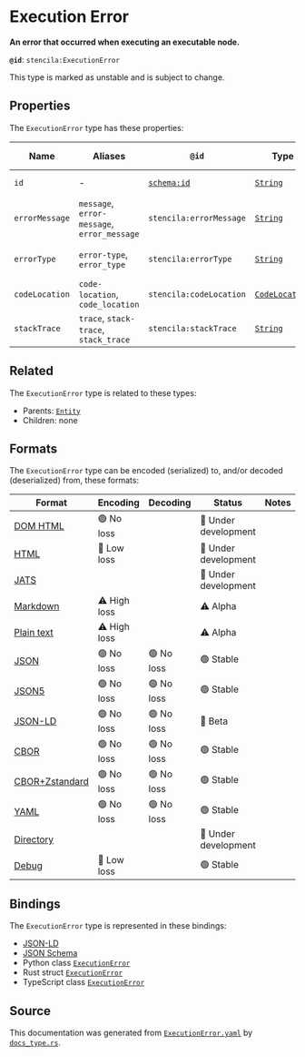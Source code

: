 # Execution Error

**An error that occurred when executing an executable node.**

**`@id`**: `stencila:ExecutionError`

This type is marked as unstable and is subject to change.

## Properties

The `ExecutionError` type has these properties:

| Name           | Aliases                                     | `@id`                                | Type                                                                                                         | Description                                                | Inherited from                                                                                   |
| -------------- | ------------------------------------------- | ------------------------------------ | ------------------------------------------------------------------------------------------------------------ | ---------------------------------------------------------- | ------------------------------------------------------------------------------------------------ |
| `id`           | -                                           | [`schema:id`](https://schema.org/id) | [`String`](https://github.com/stencila/stencila/blob/main/docs/reference/schema/data/string.md)              | The identifier for this item.                              | [`Entity`](https://github.com/stencila/stencila/blob/main/docs/reference/schema/other/entity.md) |
| `errorMessage` | `message`, `error-message`, `error_message` | `stencila:errorMessage`              | [`String`](https://github.com/stencila/stencila/blob/main/docs/reference/schema/data/string.md)              | The error message or brief description of the error.       | -                                                                                                |
| `errorType`    | `error-type`, `error_type`                  | `stencila:errorType`                 | [`String`](https://github.com/stencila/stencila/blob/main/docs/reference/schema/data/string.md)              | The type of error e.g. "SyntaxError", "ZeroDivisionError". | -                                                                                                |
| `codeLocation` | `code-location`, `code_location`            | `stencila:codeLocation`              | [`CodeLocation`](https://github.com/stencila/stencila/blob/main/docs/reference/schema/flow/code-location.md) | The location that the error occurred.                      | -                                                                                                |
| `stackTrace`   | `trace`, `stack-trace`, `stack_trace`       | `stencila:stackTrace`                | [`String`](https://github.com/stencila/stencila/blob/main/docs/reference/schema/data/string.md)              | Stack trace leading up to the error.                       | -                                                                                                |

## Related

The `ExecutionError` type is related to these types:

- Parents: [`Entity`](https://github.com/stencila/stencila/blob/main/docs/reference/schema/other/entity.md)
- Children: none

## Formats

The `ExecutionError` type can be encoded (serialized) to, and/or decoded (deserialized) from, these formats:

| Format                                                                                             | Encoding     | Decoding  | Status              | Notes |
| -------------------------------------------------------------------------------------------------- | ------------ | --------- | ------------------- | ----- |
| [DOM HTML](https://github.com/stencila/stencila/blob/main/docs/reference/formats/dom.md)           | 🟢 No loss    |           | 🚧 Under development |       |
| [HTML](https://github.com/stencila/stencila/blob/main/docs/reference/formats/html.md)              | 🔷 Low loss   |           | 🚧 Under development |       |
| [JATS](https://github.com/stencila/stencila/blob/main/docs/reference/formats/jats.md)              |              |           | 🚧 Under development |       |
| [Markdown](https://github.com/stencila/stencila/blob/main/docs/reference/formats/markdown.md)      | ⚠️ High loss |           | ⚠️ Alpha            |       |
| [Plain text](https://github.com/stencila/stencila/blob/main/docs/reference/formats/text.md)        | ⚠️ High loss |           | ⚠️ Alpha            |       |
| [JSON](https://github.com/stencila/stencila/blob/main/docs/reference/formats/json.md)              | 🟢 No loss    | 🟢 No loss | 🟢 Stable            |       |
| [JSON5](https://github.com/stencila/stencila/blob/main/docs/reference/formats/json5.md)            | 🟢 No loss    | 🟢 No loss | 🟢 Stable            |       |
| [JSON-LD](https://github.com/stencila/stencila/blob/main/docs/reference/formats/jsonld.md)         | 🟢 No loss    | 🟢 No loss | 🔶 Beta              |       |
| [CBOR](https://github.com/stencila/stencila/blob/main/docs/reference/formats/cbor.md)              | 🟢 No loss    | 🟢 No loss | 🟢 Stable            |       |
| [CBOR+Zstandard](https://github.com/stencila/stencila/blob/main/docs/reference/formats/cborzst.md) | 🟢 No loss    | 🟢 No loss | 🟢 Stable            |       |
| [YAML](https://github.com/stencila/stencila/blob/main/docs/reference/formats/yaml.md)              | 🟢 No loss    | 🟢 No loss | 🟢 Stable            |       |
| [Directory](https://github.com/stencila/stencila/blob/main/docs/reference/formats/directory.md)    |              |           | 🚧 Under development |       |
| [Debug](https://github.com/stencila/stencila/blob/main/docs/reference/formats/debug.md)            | 🔷 Low loss   |           | 🟢 Stable            |       |

## Bindings

The `ExecutionError` type is represented in these bindings:

- [JSON-LD](https://stencila.org/ExecutionError.jsonld)
- [JSON Schema](https://stencila.org/ExecutionError.schema.json)
- Python class [`ExecutionError`](https://github.com/stencila/stencila/blob/main/python/python/stencila/types/execution_error.py)
- Rust struct [`ExecutionError`](https://github.com/stencila/stencila/blob/main/rust/schema/src/types/execution_error.rs)
- TypeScript class [`ExecutionError`](https://github.com/stencila/stencila/blob/main/ts/src/types/ExecutionError.ts)

## Source

This documentation was generated from [`ExecutionError.yaml`](https://github.com/stencila/stencila/blob/main/schema/ExecutionError.yaml) by [`docs_type.rs`](https://github.com/stencila/stencila/blob/main/rust/schema-gen/src/docs_type.rs).